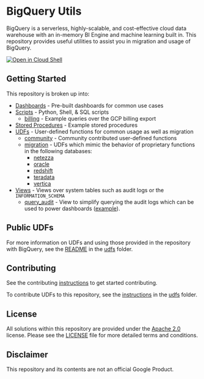 # BigQuery Utils

BigQuery is a serverless, highly-scalable, and cost-effective cloud data
warehouse with an in-memory BI Engine and machine learning built in. This
repository provides useful utilities to assist you in migration and usage of
BigQuery.

[![Open in Cloud Shell](http://gstatic.com/cloudssh/images/open-btn.svg)](https://console.cloud.google.com/cloudshell/editor?cloudshell_git_repo=https%3A%2F%2Fgithub.com%2FGoogleCloudPlatform%2Fbigquery-utils.git)

## Getting Started

This repository is broken up into:

*   [Dashboards](/dashboards) - Pre-built dashboards for common use cases
*   [Scripts](/scripts) - Python, Shell, & SQL scripts
    *   [billing](/scripts/billing) - Example queries over the GCP billing
        export
*   [Stored Procedures](/stored_procedures) - Example stored procedures
*   [UDFs](/udfs) - User-defined functions for common usage as well as migration
    *   [community](/udfs/community) - Community contributed user-defined
        functions
    *   [migration](/udfs/migration) - UDFs which mimic the behavior of
        proprietary functions in the following databases:
        *   [netezza](/udfs/migration/netezza)
        *   [oracle](/udfs/migration/oracle)
        *   [redshift](/udfs/migration/redshift)
        *   [teradata](/udfs/migration/teradata)
        *   [vertica](/udfs/migration/vertica)
*   [Views](/views) - Views over system tables such as audit logs or the
    `INFORMATION_SCHEMA`
    *   [query_audit](/views/audit/query_audit.sql) - View to simplify querying
        the audit logs which can be used to power dashboards
        ([example](https://codelabs.developers.google.com/codelabs/bigquery-pricing-workshop/#0)).

## Public UDFs

For more information on UDFs and using those provided in the repository with
BigQuery, see the [README](/udfs/README.md) in the [udfs](/udfs) folder.

## Contributing

See the contributing [instructions](/CONTRIBUTING.md) to get started
contributing.

To contribute UDFs to this repository, see the
[instructions](/udfs/CONTRIBUTING.md) in the [udfs](/udfs) folder.

## License

All solutions within this repository are provided under the
[Apache 2.0](https://www.apache.org/licenses/LICENSE-2.0) license. Please see
the [LICENSE](/LICENSE) file for more detailed terms and conditions.

## Disclaimer

This repository and its contents are not an official Google Product.
